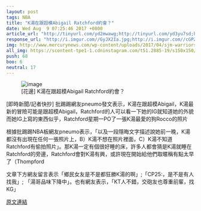 ```yaml
---
layout: post
tags: NBA
title: "K湯在跟超模Abigail Ratchford約會？"
date: Wed Aug  9 07:25:46 2017 +0800
article_url: "http://tinyurl.com/yd2mwawg;http://tinyurl.com/yd3yu7sd;http://tinyurl.com/ydeucss2;http://tinyurl.com/yayz3kbw;http://tinyurl.com/y8lszrfa"
response_url: "http://i.imgur.com//GyJX2Ia.jpg;http://i.imgur.com//cGPZ4pj.jpg;http://i.imgur.com//cNKJUiN.jpg;http://i.imgur.com//UtP3fgX.png;https://youtu.be//7oz_9wZV3vo"
img: http://www.mercurynews.com/wp-content/uploads/2017/04/sjm-warriors-0420-197.jpg?w=1024&h=729
all_img: https://scontent-tpe1-1.cdninstagram.com/t51.2885-19/s150x150/18013950_101799743718348_6797530291385663488_a.jpg;https://scontent-tpe1-1.cdninstagram.com/t51.2885-15/e35/20633459_1880306845563938_3202830002517180416_n.jpg;https://scontent-tpe1-1.cdninstagram.com/t51.2885-15/e35/20589476_114373182499877_6060533054651236352_n.jpg;https://scontent-tpe1-1.cdninstagram.com/t51.2885-15/e35/20582348_1934118580170365_4177852845032210432_n.jpg
push: 68
boo: 6
neutral: 17
---
```


<figure>
<img src="http://www.mercurynews.com/wp-content/uploads/2017/04/sjm-warriors-0420-197.jpg?w=1024&h=729" alt="image">
<figcaption>
[花邊] K湯在跟超模Abigail Ratchford約會？
</figcaption>
</figure>



[即時新聞/記者快抄] 批踢踢網友pneumo發文表示，K湯在跟超模Abigail，K湯最新的冒險可能是跟超模Abigail，Ratchford的人可以看一下她的IG就知道她的外貌而她IG上寫的東西似乎，Ratchford星期一PO了一張K湯最愛的狗Rocco的照片

根據批踢踢NBA板網友pneumo表示，「以及一段隱晦文字描述說她前一晚，K湯都沒有出現在任何一張照片上，B）K湯不想在照片裡面，C）K湯不知道Ratchford有偷拍照片」。那K湯一定有個很好睡的床，許多人都會猜是K湯就睡在Ratchford的旁邊，Ratchford會對K湯有興，或許現在開始給他們取暱稱有點太早了（Thompford

文章下方網友留言表示「鄉民女友是不是都狂勝K湯的啊」;「CP25:，是不是有人找我」; 「湯哥品味下降中」。也有網友表示，「KT人不錯，交砲友也尊重前輩，找KG」

<a href = "https://www.ptt.cc/bbs/NBA/M.1502234756.A.7E0.html">原文連結</a>


